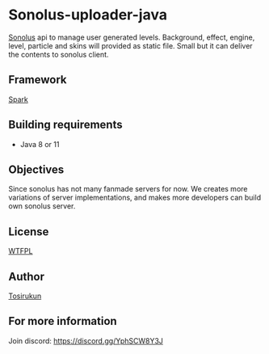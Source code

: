# Sonolus-uploader-java
[Sonolus](https://sonolus.com/) api to manage user generated levels. Background, effect, engine, level, particle and skins will provided as static file. Small but it can deliver the contents to sonolus client.

## Framework
[Spark](https://github.com/perwendel/spark)

## Building requirements
- Java 8 or 11

## Objectives
Since sonolus has not many fanmade servers for now.
We creates more variations of server implementations, and makes more developers can build own sonolus server.

## License
[WTFPL](http://www.wtfpl.net/about/)

## Author
[Tosirukun](https://github.com/Tosirukun)

## For more information
Join discord: https://discord.gg/YphSCW8Y3J